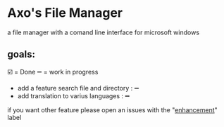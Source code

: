 # Axo's File Manager
a file manager with a comand line interface for microsoft windows


## goals:
☑️ = Done
➖ = work in progress
- add a feature search file and directory : ➖
- add translation to varius languages : ➖

if you want other feature please open an issues with the "[enhancement](https://github.com/axolotl-git/Axo-s-File-Manager/labels/enhancement)" label
